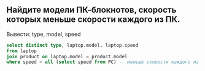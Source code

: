 ## Найдите модели ПК-блокнотов, скорость которых меньше скорости каждого из ПК.
Вывести: type, model, speed
``` sql
select distinct type, laptop.model, laptop.speed
from laptop
join product on laptop.model = product.model
where speed < all (select speed from PC) -- меньше скорости каждого из ПК
```
